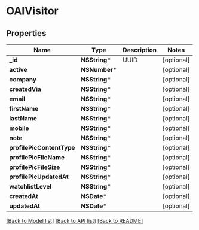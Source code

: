 # OAIVisitor

## Properties
Name | Type | Description | Notes
------------ | ------------- | ------------- | -------------
**_id** | **NSString*** | UUID | [optional] 
**active** | **NSNumber*** |  | [optional] 
**company** | **NSString*** |  | [optional] 
**createdVia** | **NSString*** |  | [optional] 
**email** | **NSString*** |  | [optional] 
**firstName** | **NSString*** |  | [optional] 
**lastName** | **NSString*** |  | [optional] 
**mobile** | **NSString*** |  | [optional] 
**note** | **NSString*** |  | [optional] 
**profilePicContentType** | **NSString*** |  | [optional] 
**profilePicFileName** | **NSString*** |  | [optional] 
**profilePicFileSize** | **NSString*** |  | [optional] 
**profilePicUpdatedAt** | **NSString*** |  | [optional] 
**watchlistLevel** | **NSString*** |  | [optional] 
**createdAt** | **NSDate*** |  | [optional] 
**updatedAt** | **NSDate*** |  | [optional] 

[[Back to Model list]](../README.md#documentation-for-models) [[Back to API list]](../README.md#documentation-for-api-endpoints) [[Back to README]](../README.md)


